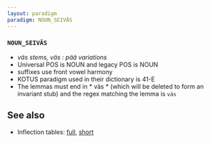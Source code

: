```yaml
---
layout: paradigm
paradigm: NOUN_SEIVÄS
---
```

### ` NOUN_SEIVÄS `

* _väs stems, väs : pää variations_
* Universal POS is NOUN and legacy POS is NOUN
* suffixes use front vowel harmony
* KOTUS paradigm used in their dictionary is 41-E
* The lemmas must end in * väs * (which will be deleted to form an invariant stub) and the regex matching the lemma is ` väs `

## See also

* Inflection tables: [full](gen/S/seiväs.html), [short](gen/S/seiväs_wikt.html)


